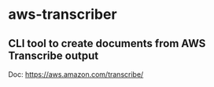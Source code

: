 # aws-transcriber
## CLI tool to create documents from AWS Transcribe output
Doc: https://aws.amazon.com/transcribe/